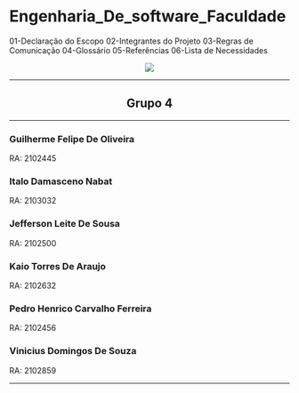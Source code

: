 # Engenharia_De_software_Faculdade
01-Declaração do Escopo 02-Integrantes do Projeto 03-Regras de Comunicação 04-Glossário 05-Referências 06-Lista de Necessidades
<div align ="center"><img  src="https://www.impacta.edu.br/themes/wc_agenciar3/images/logo-new.png"></div>
<div align="center">
<hr><h2>Grupo 4</h2> </hr>
</div>
<hr></hr>
<h3> Guilherme Felipe De Oliveira </h3>
<p>RA: 2102445 </p>

<h3> Italo Damasceno Nabat </h3>
<p> RA: 2103032 </h3>

<h3> Jefferson Leite De Sousa </h3>
<p> RA: 2102500 </p>

<h3> Kaio Torres De Araujo </h3>
<p> RA: 2102632 </p>

<h3> Pedro Henrico Carvalho Ferreira </h3>
<p> RA: 2102456 </p>

<h3> Vinicius Domingos De Souza </h3>
<p> RA: 2102859 </p>

<hr></hr>

